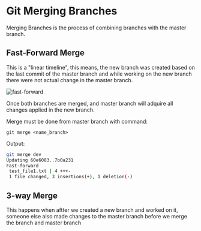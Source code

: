 # Git Merging Branches

Merging Branches is the process of combining branches with the master branch.

## Fast-Forward Merge

This is a "linear timeline", this means, the new branch was created based on the last commit of the master branch and while working on the new branch there were not actual change in the master branch.

![fast-forward](<https://wac-cdn.atlassian.com/dam/jcr:b87df050-2a3a-4f17-bb80-43c5217b4947/07%20(1).svg>)

Once both branches are merged, and master branch will adquire all changes applied in the new branch.

Merge must be done from master branch with command:

`git merge <name_branch>`

Output:

```sh
git merge dev
Updating 60e6083..7b0a231
Fast-forward
 test_file1.txt | 4 +++-
 1 file changed, 3 insertions(+), 1 deletion(-)
```

## 3-way Merge

This happens when aftter we created a new branch and worked on it, someone else also made changes to the master branch before we merge the branch and master branch

